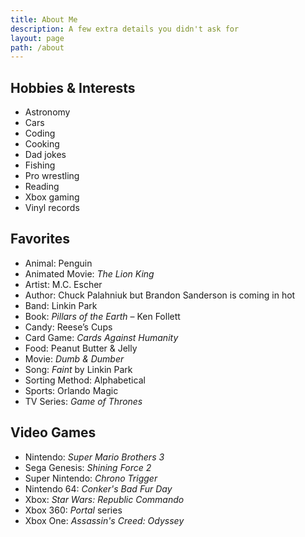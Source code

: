 ```yaml
---
title: About Me
description: A few extra details you didn't ask for
layout: page
path: /about
---
```


## Hobbies & Interests

- Astronomy
- Cars
- Coding
- Cooking
- Dad jokes
- Fishing
- Pro wrestling
- Reading
- Xbox gaming
- Vinyl records

## Favorites

- Animal: Penguin
- Animated Movie: _The Lion King_
- Artist: M.C. Escher
- Author: Chuck Palahniuk but Brandon Sanderson is coming in hot
- Band: Linkin Park
- Book: _Pillars of the Earth_ – Ken Follett
- Candy: Reese’s Cups
- Card Game: _Cards Against Humanity_
- Food: Peanut Butter &amp; Jelly
- Movie: _Dumb &amp; Dumber_
- Song: _Faint_ by Linkin Park
- Sorting Method: Alphabetical
- Sports: Orlando Magic
- TV Series: _Game of Thrones_

## Video Games

- Nintendo: _Super Mario Brothers 3_
- Sega Genesis: _Shining Force 2_
- Super Nintendo: _Chrono Trigger_
- Nintendo 64: _Conker's Bad Fur Day_
- Xbox: _Star Wars: Republic Commando_
- Xbox 360: _Portal_ series
- Xbox One: _Assassin's Creed: Odyssey_
